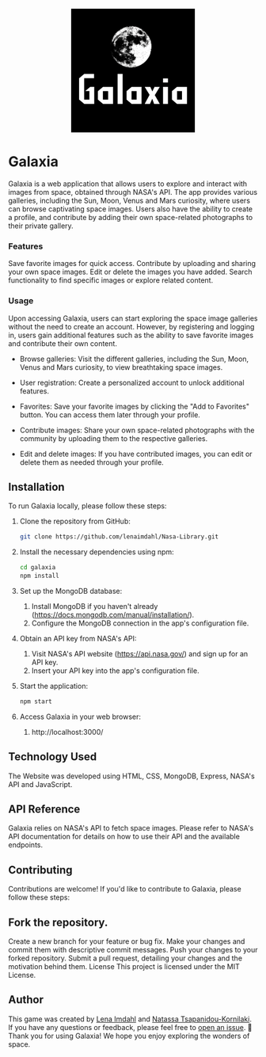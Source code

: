 <p align="center"><img src="./logo.png" width="250px" /></p>

# Galaxia

Galaxia is a web application that allows users to explore and interact with images from space, obtained through NASA's API. The app provides various galleries, including the Sun, Moon, Venus and Mars curiosity, where users can browse captivating space images. Users also have the ability to create a profile, and contribute by adding their own space-related photographs to their private gallery.

### Features

Save favorite images for quick access.
Contribute by uploading and sharing your own space images.
Edit or delete the images you have added.
Search functionality to find specific images or explore related content.

### Usage

Upon accessing Galaxia, users can start exploring the space image galleries without the need to create an account. However, by registering and logging in, users gain additional features such as the ability to save favorite images and contribute their own content.

- Browse galleries: Visit the different galleries, including the Sun, Moon, Venus and Mars curiosity, to view breathtaking space images.

- User registration: Create a personalized account to unlock additional features.

- Favorites: Save your favorite images by clicking the "Add to Favorites" button. You can access them later through your profile.

- Contribute images: Share your own space-related photographs with the community by uploading them to the respective galleries.

- Edit and delete images: If you have contributed images, you can edit or delete them as needed through your profile.

## Installation

To run Galaxia locally, please follow these steps:

1. Clone the repository from GitHub:

   ```bash
   git clone https://github.com/lenaimdahl/Nasa-Library.git
   ```

2. Install the necessary dependencies using npm:

   ```bash
   cd galaxia
   npm install
   ```

3. Set up the MongoDB database:

   1. Install MongoDB if you haven't already (https://docs.mongodb.com/manual/installation/).
   1. Configure the MongoDB connection in the app's configuration file.

4. Obtain an API key from NASA's API:

   1. Visit NASA's API website (https://api.nasa.gov/) and sign up for an API key.
   1. Insert your API key into the app's configuration file.

5. Start the application:

   ```bash
   npm start
   ```

6. Access Galaxia in your web browser:
   1. http://localhost:3000/

## Technology Used

The Website was developed using HTML, CSS, MongoDB, Express, NASA's API and JavaScript.

## API Reference

Galaxia relies on NASA's API to fetch space images. Please refer to NASA's API documentation for details on how to use their API and the available endpoints.

## Contributing

Contributions are welcome! If you'd like to contribute to Galaxia, please follow these steps:

## Fork the repository.

Create a new branch for your feature or bug fix.
Make your changes and commit them with descriptive commit messages.
Push your changes to your forked repository.
Submit a pull request, detailing your changes and the motivation behind them.
License
This project is licensed under the MIT License.

## Author

This game was created by [Lena Imdahl](https://github.com/lenaimdahl) and [Natassa Tsapanidou-Kornilaki](https://github.com/natko22). If you have any questions or feedback, please feel free to [open an issue](https://github.com/lenaimdahl/Nasa-Library/issues/new). 🙂
Thank you for using Galaxia! We hope you enjoy exploring the wonders of space.
